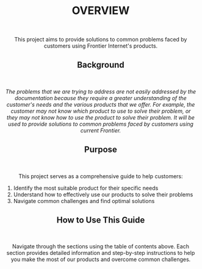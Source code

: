 <!--- 

Generated by readme-gen. Do not modify this file. Modifications will be overwritten. 
This README is the manual and overview description of the Pinata/Frontier project that aims to provide solutions to common problems faced by customers using our products.

!--->

<h1 id="overview" align="center"> <strong> OVERVIEW </strong></h1>
<br>
    <p align="center">
        This project aims to provide solutions to common problems faced by customers using Frontier Internet's products.
    </p>

<h2 id="background" align="center"><strong> Background </strong></h2>
<br>
    <p align="center"> 
        <i>
The problems that we are trying to address are not easily addressed by the documentation because they require a greater understanding of the customer's needs and the various products that we offer. For example, the customer may not know which product to use to solve their problem, or they may not know how to use the product to solve their problem. It will be used to provide solutions to common problems faced by customers using current Frontier. 
        </i>
    </p>
</p>

<h2 id="purpose" align="center"><strong> Purpose </strong></h2>
<br>
    <p align="center">
        This project serves as a comprehensive guide to help customers:
        <ol>
            <li>Identify the most suitable product for their specific needs</li>
            <li>Understand how to effectively use our products to solve their problems</li>
            <li>Navigate common challenges and find optimal solutions</li>
        </ol>
    </p>

<h2 id="how-to-use" align="center"><strong> How to Use This Guide </strong></h2>
<br>
    <p align="center">
        Navigate through the sections using the table of contents above. Each section provides detailed information and step-by-step instructions to help you make the most of our products and overcome common challenges.
    </p>
